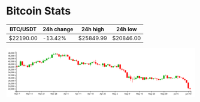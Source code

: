 # Bitcoin Stats

BTC/USDT|24h change|24h high|24h low|
|---|---|---|---|
|$22190.00|-13.42%|$25849.99|$20846.00|

<img src="./chart.svg">

